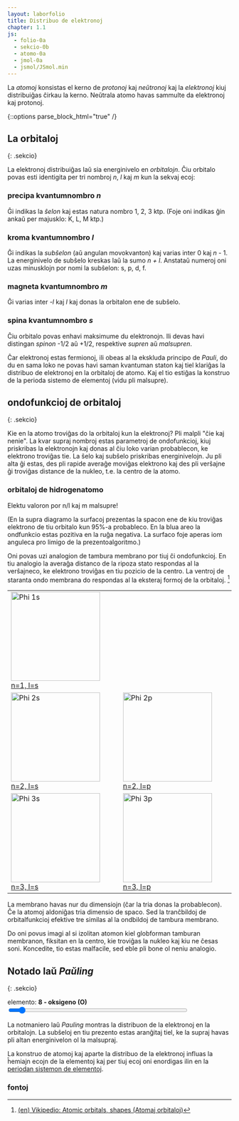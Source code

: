 ```yaml
---
layout: laborfolio
title: Distribuo de elektronoj
chapter: 1.1
js:
  - folio-0a
  - sekcio-0b 
  - atomo-0a
  - jmol-0a
  - jsmol/JSmol.min  
---
```



La *atomoj* konsistas el kerno de *protonoj* kaj *neŭtronoj* kaj la *elektronoj* kiuj distribuiĝas ĉirkau la kerno.
Neŭtrala atomo havas sammulte da elektronoj kaj protonoj.


<!--uzi details / summary, ĉu GH-paĝojn ni povas ankaŭ etendi per *.rb?
http://movb.de/jekyll-details-support.html -->

{::options parse_block_html="true" /}


##  La orbitaloj
{: .sekcio}


La elektronoj distribuiĝas laŭ sia energinivelo en *orbitalojn*. Ĉiu orbitalo
povas esti identigita per tri nombroj *n*, *l* kaj *m* kun la sekvaj ecoj:

### precipa kvantumnombro *n*

Ĝi indikas la *ŝelon* kaj estas natura nombro 1, 2, 3 ktp. (Foje oni indikas ĝin ankaŭ per majusklo: K, L, M ktp.)

### kroma kvantumnombro *l*

Ĝi indikas la *subŝelon* (aŭ angulan movokvanton) kaj varias inter 0 kaj *n* - 1. 
La energinivelo de subŝelo kreskas laŭ la sumo *n + l*. Anstataŭ numeroj oni uzas 
minusklojn por nomi la subŝelon: s, p, d, f.

### magneta kvantumnombro *m*

Ĝi varias inter *-l* kaj *l* kaj donas la orbitalon ene de subŝelo.

### spina kvantumnombro *s*

Ĉiu orbitalo povas enhavi maksimume du elektronojn. Ili devas havi distingan *spinon* -1/2 aŭ +1/2,
respektive *supren* aŭ *malsupren*.

Ĉar elektronoj estas fermionoj, ili obeas al la ekskluda principo de *Pauli*, do
du en sama loko ne povas havi saman kvantuman staton kaj tiel klariĝas la distribuo de elektronoj
en la orbitaloj de atomo. Kaj el tio estiĝas la konstruo de la perioda sistemo de elementoj (vidu  pli malsupre).

## ondofunkcioj de orbitaloj
{: .sekcio}

Kie en la atomo troviĝas do la orbitaloj kun la elektronoj? Pli malpli "ĉie kaj nenie".
La kvar supraj nombroj estas parametroj de ondofunkcioj, kiuj priskribas 
la elektronojn kaj donas al ĉiu loko varian probablecon, ke elektrono troviĝas tie. 
La ŝelo kaj subŝelo priskribas energinivelojn. Ju pli alta
ĝi estas, des pli rapide averaĝe moviĝas elektrono kaj des pli verŝajne ĝi troviĝas 
distance de la nukleo, t.e. la centro de la atomo.

<!-- vd. https://chemapps.stolaf.edu/jmol/docs/examples-11/surfacedemos.htm 

donanten n=3,l=2,m=1
isosurface phase atomicOrbital 3 2 1
set axesMolecular;set axesScale 0.5;axes on
moveto 1.0 { 462 -868 -180 47.18} 141
-->

### orbitaloj de hidrogenatomo

Elektu valoron por n/l kaj m malsupre!
<div id="jmol_orbital">
<script type="text/javascript">

    let jmol_orbital_ref;
    lanĉe(() => {
        jmol_orbital_ref = jmol_div("jmol_orbital",
            "",
            600,600,
            (app) => { window.Jmol.script(app,
            'set antialiasDisplay ON; isosurface phase atomicOrbital 3 2 1; color isosurface translucent 0.6; set axesMolecular;set axesScale 0.5;axes on; moveto 1.0 { 462 -868 -180 47.18} 141; spin on'
            )}
        );
    });

    /*
    lanĉe(() => {
        const mi = ĝi("#jmol_orbital");
        //window.Jmol._isAsync = true;
        mi.innerHTML = jmol_html("jmol_orbital_ref",
        "",
        600,600,
        (app) => { window.Jmol.script(app,
        'set antialiasDisplay ON; isosurface phase atomicOrbital 3 2 1; color isosurface translucent 0.6; set axesMolecular;set axesScale 0.5;axes on; moveto 1.0 { 462 -868 -180 47.18} 141; spin on'
        )}
    );
  });
  */

</script>
</div>


<script>
lanĉe(() => {
    const oe = ĝi("#orb_elekto_nl");
    oe.append('subŝelo (n/l):');

    const ss = atommodelo.subŝeloIteraciilo();
    let result = ss.next();
        
    while (!result.done) {
        const n = result.value[0];
        const l = result.value[1];

        const nl = atommodelo.subŝelo(result.value);
        const inp = kreu("input", {type: "radio", id: `o_${nl}`, name: "o_nl", value: nl});
        const lbl = kreu("label", {for: `o_${nl}`});
        lbl.append(nl+" ");

        if (nl[1] == "s" && n>1) oe.append(" | ");
        if (nl == "5s") oe.append(kreu("br"));
        oe.append(inp,lbl);

        inp.addEventListener("click",(event) => {
            const val = event.target.value;
            const m_max = atommodelo.m_max(val[1]); // m_max = l!
            const om = ĝi("#orb_elekto_m");
            om.textContent = 'm: ';
            // const let n_orbitaloj = 2 * l + 1;
            for (let m_ = -m_max; m_<= m_max; m_++) {
                const _inp = kreu("input", {type: "radio", id: `o_m${m_}`, name: "o_m", value: m_});
                const _lbl = kreu("label", {for: `o_m${m_}`});
                _lbl.append(""+m_+" ");
                _inp.addEventListener("click",orbitalo_elektita);

                om.append(_inp,_lbl);

                if (m_ == 0) {
                    _inp.checked = true;
                    _inp.dispatchEvent(new MouseEvent("click"));
                    //orbitalo_elektita();
                }
            }
        });

        // iru al sekva subŝelo
        result = ss.next();
    }

    function orbitalo_elektita(event) {
        const m = event.target.value;
        const nl = ĝi("input[name='o_nl']:checked").value;

        console.log("nl: "+nl+" m: "+m);

        const n = nl[0];
        const l = atommodelo.m_max(nl[1]); // m_max = l!

        Jmol.script(jmol_orbital_ref, // = jmol_orbital
            `isosurface phase atomicOrbital ${n} ${l} ${m}; color isosurface translucent 0.6;`);
    }

});
</script>

<div id="orb_elekto_nl"/>
<div id="orb_elekto_m"/>

(En la supra diagramo la surfacoj prezentas la spacon ene de kiu troviĝas elektrono de tiu
orbitalo kun 95%-a probableco. En la blua areo la ondfunkcio estas pozitiva en la ruĝa negativa.
La surfaco foje aperas iom anguleca pro limigo de la prezentoalgoritmo.)

Oni povas uzi analogion de tambura membrano por tiuj ĉi ondofunkcioj.
En tiu analogio la averaĝa distanco de la ripoza stato respondas al la verŝajneco, ke elektrono troviĝas
en tiu pozicio de la centro. La ventroj de staranta ondo membrana do respondas al la eksteraj formoj de la orbitaloj. 
[^W1]



<table>
<tr>
<td>
<a 
  title="MichaelE, CC BY-SA 4.0 &lt;https://creativecommons.org/licenses/by-sa/4.0&gt;, via Wikimedia Commons" 
  href="https://commons.wikimedia.org/wiki/File:Phi_1s.gif">
  <img width="200" alt="Phi 1s" src="https://upload.wikimedia.org/wikipedia/commons/3/33/Phi_1s.gif">
  n=1, l=s
</a>
</td>
</tr>

<tr>
<td>
<a 
  title="MichaelE, CC BY-SA 4.0 &lt;https://creativecommons.org/licenses/by-sa/4.0&gt;, via Wikimedia Commons" 
  href="https://commons.wikimedia.org/wiki/File:Phi_2s.gif">
  <img width="200" alt="Phi 2s" src="https://upload.wikimedia.org/wikipedia/commons/1/10/Phi_2s.gif">
  n=2, l=s
</a>
</td>
<td>
<a 
  title="MichaelE, CC BY-SA 4.0 &lt;https://creativecommons.org/licenses/by-sa/4.0&gt;, via Wikimedia Commons" 
  href="https://commons.wikimedia.org/wiki/File:Phi_2p.gif">
  <img width="200" alt="Phi 2p" src="https://upload.wikimedia.org/wikipedia/commons/0/08/Phi_2p.gif">
  n=2, l=p
</a>  
</td>
</tr>

<tr>
<td>
<a 
  title="MichaelE, CC BY-SA 4.0 &lt;https://creativecommons.org/licenses/by-sa/4.0&gt;, via Wikimedia Commons" 
  href="https://commons.wikimedia.org/wiki/File:Phi_3s.gif">
  <img width="200" alt="Phi 3s" src="https://upload.wikimedia.org/wikipedia/commons/4/44/Phi_3s.gif">
  n=3, l=s
</a>
</td>
<td>
<a 
  title="MichaelE, CC BY-SA 4.0 &lt;https://creativecommons.org/licenses/by-sa/4.0&gt;, via Wikimedia Commons" 
  href="https://commons.wikimedia.org/wiki/File:Phi_3p.gif">
  <img width="200" alt="Phi 3p" src="https://upload.wikimedia.org/wikipedia/commons/6/6a/Phi_3p.gif">
  n=3, l=p
  </a>
</td>
</tr>
</table>

La membrano havas nur du dimensiojn (ĉar la tria donas la probablecon). Ĉe la atomoj aldoniĝas tria dimensio de spaco. Sed la tranĉbildoj de orbitalfunkcioj efektive tre similas al la ondbildoj de tambura membrano.

Do oni povus imagi al si izolitan atomon kiel globforman tamburan membranon, fiksitan en la centro, kie troviĝas la nukleo kaj kiu ne ĉesas soni. Koncedite, tio estas malfacile, sed eble pli bone ol neniu analogio.


<!-- 
    #orbitaloj H2O 
    http://www.bcbp.gu.se/~orjan/qc/h2o/ 
    http://www.bcbp.gu.se/~orjan/qc/h2o/H2O_14_models_a_SV.xyz

    # CO2
    https://www.staff.ncl.ac.uk/bruce.tattershall/jmolapps/orbitalmethods.html
    https://www.staff.ncl.ac.uk/bruce.tattershall/teaching/chy135/co2mo/co2.40

    # aliaj 
    http://www.bcbp.gu.se/~orjan/molorb/lessons.html
    http://www.bcbp.gu.se/~orjan/molorb/intro/aos.jms
-->


##  Notado laŭ <i>Paŭling</i>
{: .sekcio}


<label for="protonnombro">elemento:</label> <b><span id="element_info">8 - oksigeno (O)</span></b><br>
<input type="range" id="protonnombro" style="width: 50em; max-width: 80%" min="1" max="118" value="8" onchange="aktualigo()" oninput="aktualigo_info()">

La notmaniero laŭ *Pauling* montras la distribuon de la elektronoj en la orbitalojn. La subŝeloj en 
tiu prezento estas aranĝitaj tiel, ke la supraj havas pli altan energinivelon ol la malsupraj.

<style>

    div.titolo {
        font-weight: bold;
    }

    div.subŝelo {
        display: flex;
        justify-content: flex-start;
    }

    div.kaŝita {
        display: none;
    }

    div.subŝelo>:first-child {
        width: 2em; display: inline-block;
    }

    div.orbitaloj {
        display: flex;
        justify-content: center;
        flex-grow: 2;        
    }

    span.orbital {
        display: inline-block; 
        width: 1.2em; 
        text-align: center; 
        border: 1px solid black; 
        margin: 2px; 
        padding: 0 .4em 3px;
    }
</style>

<div id="pauling_inf" style="font-weight: bold;"></div>
<div id="pauling">    
</div>

<script>
    function aktualigo_info() {
        const nro = ĝi('#protonnombro').value;
        ĝi('#element_info').textContent = nro + ' - ' + elemento.nomo_mlg(nro);
    }

    function aktualigo() {
        const nro = ĝi('#protonnombro').value;
        distribuo(+nro);
    }

    // kp https://www.seilnacht.com/Lexikon/psval.htm
    // kaj https://de.wikipedia.org/wiki/Aufbauprinzip

    // krome montru elementonomojn, mallongigitajn notaciojn, periodon kaj blokon/grupon ktp.
    // laŭ https://de.wikipedia.org/wiki/Elektronenkonfiguration

    //const subŝeloj = "spdfghij";

    const esceptoj = {
        24: "3d5 4s1", 42: "4d5 5s1",
        41: "4d4 5s1", 44: "4d7 5s1", 45: "4d8 5s1",
        46: "4d10 5s0", 78: "4f14 5d9 6s1",
        29: "3d10 4s1", 47: "4d10 5s1", 79: "4f14 5d10 6s1",
        57: "5d1 4f0 6s2", 89: "6d1 5f0 7s2", 90: "6d2 5f0 7s2",
        58: "4f1 5d1 6s2", 91: "5f2 6d1 7s2", 92: "5f3 6d1 7s2", 93: "5f4 6d1 7s2",
        64: "4f7 5d1 6s2", 96: "5f7 6d1 7s2" // , 103: "5f14 7s2 7p1"
        }

    const pauling = ĝi("#pauling");

    // distribuo de elektronoj sur orbitaloj de unu subŝelo
    function distr_ss(ss, n_ele) {
        const ldiv = ĝi("#p_"+ss);
        const orbitaloj = ldiv.querySelectorAll('.orbital');
        let n_orb = orbitaloj.length;

        // kaŝu malplenajn subŝelojn...
        if (n_ele) {
            ldiv.classList.remove("kaŝita");
        } else {
            ldiv.classList.add("kaŝita");
        }

        for (let orb of orbitaloj) {
            // dum restas pli da elektronoj ol orbitaloj en la
            // aktuala subŝelo, ni disdonas po du
            if (n_ele > 0 && n_ele > n_orb) {
                orb.textContent = '↑↓';
                n_orb--;
                n_ele -= 2;
            } else if (n_ele) {
                orb.textContent = '↑.';
                n_orb--;
                n_ele -= 1;
            } else {
                orb.textContent = '..';
            }
        }

        // redonu restantajn elektronojn
        return n_ele;
    }

    // distribuu n_ele elektronojn laŭ la reguloj al orbitaloj
    function distribuo(n_ele) {
        const ss = atommodelo.subŝeloIteraciilo();
        let result = ss.next();
        let ele_rest = n_ele;
        
        while (!result.done) {
            const n = result.value[0];
            const l = result.value[1];

            // ni havas 2*l+1 orbitaloj po suŝelo (m: -l..-l)
            let n_orbitaloj = 2 * l + 1;
            //const subs = subŝeloj[l];
            const nl = atommodelo.subŝelo([n,l])

            ele_rest = distr_ss(nl,ele_rest);

            // iru al sekva subŝelo
            result = ss.next();
        }

        ĝi("#pauling_inf").textContent = elemento.nomo_mlg(n_ele);

        // por esceptaj elementoj faru korektojn
        if (esceptoj[n_ele]) {
            const esc = esceptoj[n_ele].split(' ');
            for (e of esc) {
              const ss = e.substring(0,2); // la subŝelo
              const ne = +e.substring(2); // la nombro da elektronoj
              distr_ss(ss,ne);
            }

            ĝi("#pauling_inf").textContent += " - devia distribuo!"
        }
    }

    // kreu la HTML-elementojn por la noticio laŭ Pauling
    const ss = atommodelo.subŝeloIteraciilo();
    let result = ss.next();
    
    while (!result.done) {
        const n = result.value[0];
        const l = result.value[1];
        // nombro de orbitaloj sur subŝelo estas
        // 2 * l + 1, ĉar m: -l..+l
        const n_orbitaloj = 2 * l + 1;
        //const subs = subŝeloj[l];
        const nl = atommodelo.subŝelo(result.value);

        // n+l donas la subŝelon kiun ni montru en nova linio
        // supre de la aliaj
        const ldiv = kreu("div");
        ldiv.setAttribute("id",`p_${nl}`);
        ldiv.classList.add("subŝelo");
        // montru strekon super 1s kaj p-orbitaloj pro nobelgasaj distribuoj
        if (nl[1] == 'p' || nl == "1s") {
            ldiv.setAttribute("style","border-top: 2px solid black;");
        }
        const ll = kreu("div");
        ll.textContent = nl; //+n + subs;
        //let style = "width: 2em; display: inline-block;";        
        //ll.setAttribute("style","width: 2em; display: inline-block");
        ldiv.append(ll);

        const odiv = kreu("div");
        odiv.classList.add("orbitaloj");

        // por ĉiu orbitalo sur tiu subŝelo ni alonas kesteton
        for (let o=0; o<n_orbitaloj; o++) {
            const osp = kreu("span");
            osp.textContent = '..';
            osp.classList.add('orbital');
            //osp.setAttribute("style","display: inline-block; width: 1.2em; text-align: center; border: 1px solid black; margin: 2px; padding: 0 .4em 3px;");
            odiv.append(osp);
        }
        ldiv.append(odiv);
        pauling.prepend(ldiv);     

        // iru al sekva subŝelo
        result = ss.next();
    }

    // aldonu titol-linion
    const tit = kreu("div");
    tit.innerHTML = '<div>n/l</div><div class="orbitaloj"><span>m</span></div>';
    tit.classList.add("subŝelo","titolo");
    pauling.prepend(tit);

    aktualigo();

</script>

La konstruo de atomoj kaj aparte la distribuo de la elektronoj influas la ĥemiajn ecojn de la elementoj
kaj per tiuj ecoj oni enordigas ilin en la [periodan sistemon de elementoj](perioda_sistemo).


### fontoj

[^W1]: [(en) Vikipedio: Atomic orbitals, shapes (Atomaj orbitaloj)](https://en.wikipedia.org/wiki/Atomic_orbital#Qualitative_understanding_of_shapes)


